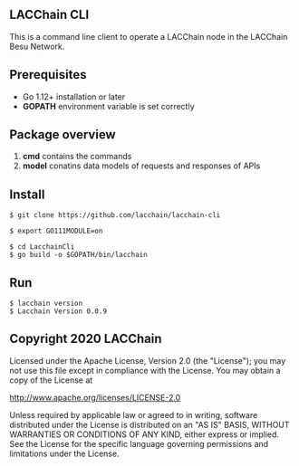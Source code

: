 ## LACChain CLI

This is a command line client to operate a LACChain node in the LACChain Besu Network.

## Prerequisites

* Go 1.12+ installation or later
* **GOPATH** environment variable is set correctly

## Package overview

1. **cmd** contains the commands
2. **model** conatins data models of requests and responses of APIs

## Install

```
$ git clone https://github.com/lacchain/lacchain-cli

$ export GO111MODULE=on

$ cd LacchainCli
$ go build -o $GOPATH/bin/lacchain
```

## Run

```
$ lacchain version
$ Lacchain Version 0.0.9
```
## Copyright 2020 LACChain

Licensed under the Apache License, Version 2.0 (the "License");
you may not use this file except in compliance with the License.
You may obtain a copy of the License at

http://www.apache.org/licenses/LICENSE-2.0

Unless required by applicable law or agreed to in writing, software
distributed under the License is distributed on an "AS IS" BASIS,
WITHOUT WARRANTIES OR CONDITIONS OF ANY KIND, either express or implied.
See the License for the specific language governing permissions and
limitations under the License.